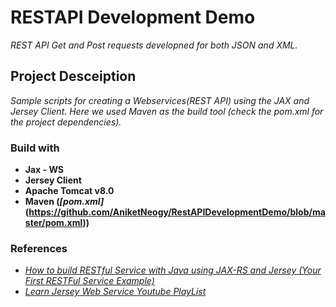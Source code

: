 # RESTAPI Development Demo

*REST API Get and Post requests developned for both JSON and XML.*

## Project Desceiption

*Sample scripts for creating a Webservices(REST API) using the JAX and Jersey Client. Here we used Maven as the build tool (check the pom.xml for the project dependencies).*

### Build with

- **Jax - WS**
- **Jersey Client**
- **Apache Tomcat v8.0**
- **Maven (*[pom.xml]*(https://github.com/AniketNeogy/RestAPIDevelopmentDemo/blob/master/pom.xml))**

### References

- [*How to build RESTful Service with Java using JAX-RS and Jersey (Your First RESTFul Service Example)*](https://crunchify.com/how-to-build-restful-service-with-java-using-jax-rs-and-jersey/)
- [*Learn Jersey Web Service Youtube PlayList*](https://www.youtube.com/watch?v=rk-Sg7Ml6xQ&list=PL050q0IOLhgFN2N-rtlmpLDtt7ayBTpsb)
